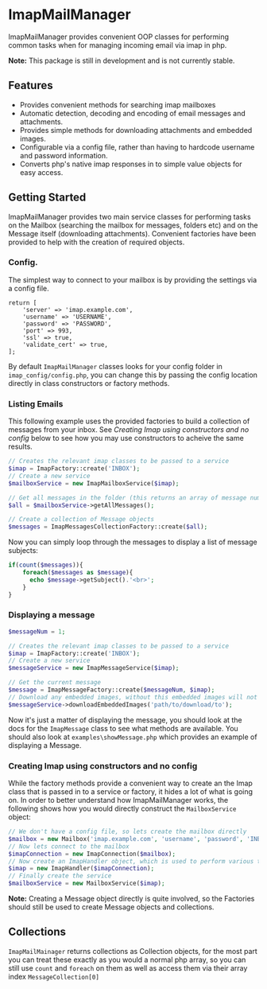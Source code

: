# ImapMailManager

ImapMailManager provides convenient OOP classes for performing common tasks when for managing incoming email via imap in php.

**Note:** This package is still in development and is not currently stable.

## Features

- Provides convenient methods for searching imap mailboxes
- Automatic detection, decoding and encoding of email messages and attachments.
- Provides simple methods for downloading attachments and embedded images.
- Configurable via a config file, rather than having to hardcode username and password information.
- Converts php's native imap responses in to simple value objects for easy access.
 
## Getting Started

ImapMailManager provides two main service classes for performing tasks on the Mailbox (searching the mailbox for messages, folders etc) and on the Message itself (downloading attachments). Convenient factories have been provided to help with the creation of required objects.


### Config.

The simplest way to connect to your mailbox is by providing the settings via a config file.

```
return [
    'server' => 'imap.example.com',
    'username' => 'USERNAME',
    'password' => 'PASSWORD',
    'port' => 993,
    'ssl' => true,
    'validate_cert' => true,
];
```

By default `ImapMailManager` classes looks for your config folder in `imap_config/config.php`, you can change this by passing the config location directly in class constructors or factory methods.


### Listing Emails

This following example uses the provided factories to build a collection of messages from your inbox. See *Creating Imap using constructors and no config* below to see how you may use constructors to acheive the same results.

```php
// Creates the relevant imap classes to be passed to a service
$imap = ImapFactory::create('INBOX');
// Create a new service
$mailboxService = new ImapMailboxService($imap);

// Get all messages in the folder (this returns an array of message numbers)
$all = $mailboxService->getAllMessages();

// Create a collection of Message objects
$messages = ImapMessagesCollectionFactory::create($all);

```

Now you can simply loop through the messages to display a list of message subjects:

```php
if(count($messages)){
    foreach($messages as $message){
      echo $message->getSubject().'<br>';
    }
}
```

### Displaying a message

```php
$messageNum = 1;

// Creates the relevant imap classes to be passed to a service
$imap = ImapFactory::create('INBOX');
// Create a new service
$messageService = new ImapMessageService($imap);

// Get the current message
$message = ImapMessageFactory::create($messageNum, $imap);
// Download any embedded images, without this embedded images will not display.
$messageService->downloadEmbeddedImages('path/to/download/to');
```

Now it's just a matter of displaying the message, you should look at the docs for the `ImapMessage` class to see what methods are available. You should also look at `examples\showMessage.php` which provides an example of displaying a Message.

### Creating Imap using constructors and no config

While the factory methods provide a convenient way to create an the Imap class that is passed in to a service or factory, it hides a lot of what is going on. In order to better understand how ImapMailManager works, the following shows how you would directly construct the `MailboxService` object:

```php
// We don't have a config file, so lets create the mailbox directly
$mailbox = new Mailbox('imap.example.com', 'username', 'password', 'INBOX');
// Now lets connect to the mailbox
$imapConnection = new ImapConnection($mailbox);
// Now create an ImapHandler object, which is used to perform various tasks on the mailbox
$imap = new ImapHandler($imapConnection);
// Finally create the service
$mailboxService = new MailboxService($imap);
```

**Note:** Creating a Message object directly is quite involved, so the Factories should still be used to create Message objects and collections.

## Collections

`ImapMailMainager` returns collections as Collection objects, for the most part you can treat these exactly as you would a normal php array, so you can still use `count` and `foreach` on them as well as access them via their array index `MessageCollection[0]`




